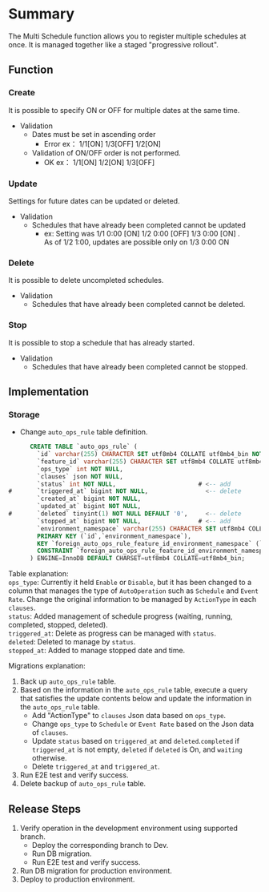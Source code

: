# Summary

The Multi Schedule function allows you to register multiple schedules at once.
It is managed together like a staged "progressive rollout".

## Function
### Create
It is possible to specify ON or OFF for multiple dates at the same time.
* Validation
  * Dates must be set in ascending order
  	* Error ex： 1/1[ON] 1/3[OFF] 1/2[ON]
  * Validation of ON/OFF order is not performed.
  	* OK ex： 1/1[ON] 1/2[ON] 1/3[OFF]

### Update
Settings for future dates can be updated or deleted.
* Validation
  * Schedules that have already been completed cannot be updated
  	* ex: Setting was 1/1 0:00 [ON]  1/2 0:00 [OFF] 1/3 0:00 [ON] .\
     As of 1/2 1:00, updates are possible only on 1/3 0:00 ON

### Delete
It is possible to delete uncompleted schedules.
* Validation
  * Schedules that have already been completed cannot be deleted.

### Stop
It is possible to stop a schedule that has already started.
* Validation
  * Schedules that have already been completed cannot be stopped.

## Implementation

### Storage

* Change `auto_ops_rule` table definition.

```sql
      CREATE TABLE `auto_ops_rule` (
        `id` varchar(255) CHARACTER SET utf8mb4 COLLATE utf8mb4_bin NOT NULL,
        `feature_id` varchar(255) CHARACTER SET utf8mb4 COLLATE utf8mb4_bin NOT NULL,
        `ops_type` int NOT NULL,
        `clauses` json NOT NULL,
        `status` int NOT NULL,                       # <-- add
#       `triggered_at` bigint NOT NULL,                <-- delete
        `created_at` bigint NOT NULL,
        `updated_at` bigint NOT NULL,
#       `deleted` tinyint(1) NOT NULL DEFAULT '0',     <-- delete
        `stopped_at` bigint NOT NULL,                # <-- add
        `environment_namespace` varchar(255) CHARACTER SET utf8mb4 COLLATE utf8mb4_bin NOT NULL,
        PRIMARY KEY (`id`,`environment_namespace`),
        KEY `foreign_auto_ops_rule_feature_id_environment_namespace` (`feature_id`,`environment_namespace`),
        CONSTRAINT `foreign_auto_ops_rule_feature_id_environment_namespace` FOREIGN KEY (`feature_id`, `environment_namespace`) REFERENCES `feature` (`id`, `environment_namespace`)
      ) ENGINE=InnoDB DEFAULT CHARSET=utf8mb4 COLLATE=utf8mb4_bin;
```

Table explanation:\
`ops_type`: Currently it held `Enable` or `Disable`, but it has been changed to a column that manages the type of `AutoOperation` such as `Schedule` and `Event Rate`. Change the original information to be managed by `ActionType` in each `clauses`.\
`status`: Added management of schedule progress (waiting, running, completed, stopped, deleted).\
`triggered_at`: Delete as progress can be managed with `status`.\
`deleted`: Deleted to manage by `status`.\
`stopped_at`: Added to manage stopped date and time.

Migrations explanation:
1. Back up `auto_ops_rule` table.
2. Based on the information in the `auto_ops_rule` table, execute a query that satisfies the update contents below and update the information in the `auto_ops_rule` table.
   - Add "ActionType" to `clauses` Json data based on `ops_type`.
   - Change `ops_type` to `Schedule` or `Event Rate` based on the Json data of `clauses`.
   - Update `status` based on `triggered_at` and `deleted`.`completed` if `triggered_at` is not empty, `deleted` if `deleted` is On, and `waiting` otherwise.
   - Delete `triggered_at` and `triggered_at`.
3. Run E2E test and verify success.
4. Delete backup of `auto_ops_rule` table.

## Release Steps
1. Verify operation in the development environment using supported branch.
   - Deploy the corresponding branch to Dev.
   - Run DB migration.
   - Run E2E test and verify success.
2. Run DB migration for production environment.
3. Deploy to production environment.
